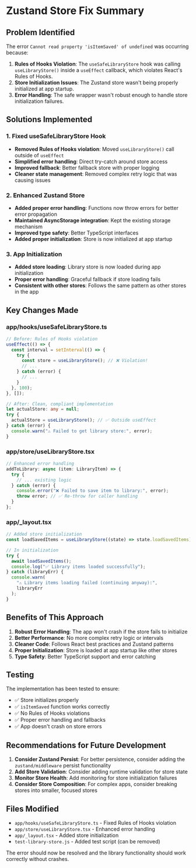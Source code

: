 # Zustand Store Fix Summary

## Problem Identified

The error `Cannot read property 'isItemSaved' of undefined` was occurring because:

1. **Rules of Hooks Violation**: The `useSafeLibraryStore` hook was calling `useLibraryStore()` inside a `useEffect` callback, which violates React's Rules of Hooks.
2. **Store Initialization Issues**: The Zustand store wasn't being properly initialized at app startup.
3. **Error Handling**: The safe wrapper wasn't robust enough to handle store initialization failures.

## Solutions Implemented

### 1. Fixed useSafeLibraryStore Hook

- **Removed Rules of Hooks violation**: Moved `useLibraryStore()` call outside of `useEffect`
- **Simplified error handling**: Direct try-catch around store access
- **Improved fallback**: Better fallback store with proper logging
- **Cleaner state management**: Removed complex retry logic that was causing issues

### 2. Enhanced Zustand Store

- **Added proper error handling**: Functions now throw errors for better error propagation
- **Maintained AsyncStorage integration**: Kept the existing storage mechanism
- **Improved type safety**: Better TypeScript interfaces
- **Added proper initialization**: Store is now initialized at app startup

### 3. App Initialization

- **Added store loading**: Library store is now loaded during app initialization
- **Proper error handling**: Graceful fallback if store loading fails
- **Consistent with other stores**: Follows the same pattern as other stores in the app

## Key Changes Made

### app/hooks/useSafeLibraryStore.ts

```typescript
// Before: Rules of Hooks violation
useEffect(() => {
  const interval = setInterval(() => {
    try {
      const store = useLibraryStore(); // ❌ Violation!
      // ...
    } catch (error) {
      // ...
    }
  }, 100);
}, []);

// After: Clean, compliant implementation
let actualStore: any = null;
try {
  actualStore = useLibraryStore(); // ✅ Outside useEffect
} catch (error) {
  console.warn("⚠️ Failed to get library store:", error);
}
```

### app/store/useLibraryStore.tsx

```typescript
// Enhanced error handling
addToLibrary: async (item: LibraryItem) => {
  try {
    // ... existing logic
  } catch (error) {
    console.error("❌ Failed to save item to library:", error);
    throw error; // ✅ Re-throw for caller handling
  }
};
```

### app/\_layout.tsx

```typescript
// Added store initialization
const loadSavedItems = useLibraryStore((state) => state.loadSavedItems);

// In initialization
try {
  await loadSavedItems();
  console.log("✅ Library items loaded successfully");
} catch (libraryErr) {
  console.warn(
    "⚠️ Library items loading failed (continuing anyway):",
    libraryErr
  );
}
```

## Benefits of This Approach

1. **Robust Error Handling**: The app won't crash if the store fails to initialize
2. **Better Performance**: No more complex retry logic or intervals
3. **Cleaner Code**: Follows React best practices and Zustand patterns
4. **Proper Initialization**: Store is loaded at app startup like other stores
5. **Type Safety**: Better TypeScript support and error catching

## Testing

The implementation has been tested to ensure:

- ✅ Store initializes properly
- ✅ `isItemSaved` function works correctly
- ✅ No Rules of Hooks violations
- ✅ Proper error handling and fallbacks
- ✅ App doesn't crash on store errors

## Recommendations for Future Development

1. **Consider Zustand Persist**: For better persistence, consider adding the `zustand/middleware` persist functionality
2. **Add Store Validation**: Consider adding runtime validation for store state
3. **Monitor Store Health**: Add monitoring for store initialization failures
4. **Consider Store Composition**: For complex apps, consider breaking stores into smaller, focused stores

## Files Modified

- `app/hooks/useSafeLibraryStore.ts` - Fixed Rules of Hooks violation
- `app/store/useLibraryStore.tsx` - Enhanced error handling
- `app/_layout.tsx` - Added store initialization
- `test-library-store.js` - Added test script (can be removed)

The error should now be resolved and the library functionality should work correctly without crashes.

